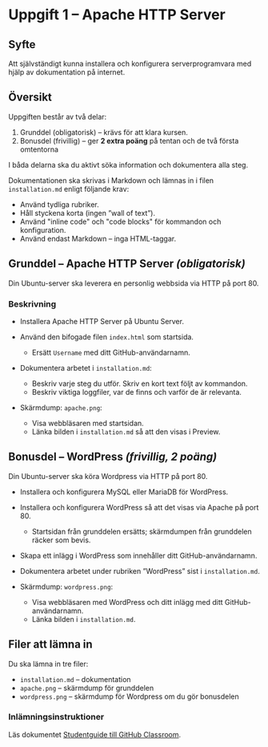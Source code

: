 # Uppgift 1 – Apache HTTP Server

## Syfte

Att självständigt kunna installera och konfigurera serverprogramvara med hjälp av dokumentation på internet.

## Översikt

Uppgiften består av två delar:

1. Grunddel (obligatorisk) – krävs för att klara kursen.
2. Bonusdel (frivillig) – ger **2 extra poäng** på tentan och de två första omtentorna

I båda delarna ska du aktivt söka information och dokumentera alla steg.

Dokumentationen ska skrivas i Markdown och lämnas in i filen `installation.md` enligt följande krav:

- Använd tydliga rubriker.
- Håll styckena korta (ingen ”wall of text”).
- Använd "inline code" och "code blocks" för kommandon och konfiguration.
- Använd endast Markdown – inga HTML-taggar.

## Grunddel – Apache HTTP Server *(obligatorisk)*

Din Ubuntu-server ska leverera en personlig webbsida via HTTP på port 80.

### Beskrivning

- Installera Apache HTTP Server på Ubuntu Server.
- Använd den bifogade filen `index.html` som startsida.

  - Ersätt `Username` med ditt GitHub-användarnamn.

- Dokumentera arbetet i `installation.md`:

  - Beskriv varje steg du utför. Skriv en kort text följt av kommandon.
  - Beskriv viktiga loggfiler, var de finns och varför de är relevanta.

- Skärmdump: `apache.png`:

  - Visa webbläsaren med startsidan.
  - Länka bilden i `installation.md` så att den visas i Preview.

## Bonusdel – WordPress *(frivillig, 2 poäng)*

Din Ubuntu-server ska köra Wordpress via HTTP på port 80.

- Installera och konfigurera MySQL eller MariaDB för WordPress.
- Installera och konfigurera WordPress så att det visas via Apache på port 80.

  - Startsidan från grunddelen ersätts; skärmdumpen från grunddelen räcker som bevis.

- Skapa ett inlägg i WordPress som innehåller ditt GitHub-användarnamn.
- Dokumentera arbetet under rubriken ”WordPress” sist i `installation.md`.
- Skärmdump: `wordpress.png`:

  - Visa webbläsaren med WordPress och ditt inlägg med ditt GitHub-användarnamn.
  - Länka bilden i `installation.md`.

## Filer att lämna in

Du ska lämna in tre filer:

- `installation.md` – dokumentation
- `apache.png` – skärmdump för grunddelen
- `wordpress.png` – skärmdump för Wordpress om du gör bonusdelen

### Inlämningsinstruktioner

Läs dokumentet [Studentguide till GitHub Classroom][1].

[1]: https://github.com/nackc8/kursmaterial/blob/main/shared/studentguide-till-github-classroom.md
